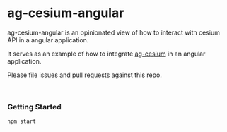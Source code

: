 ag-cesium-angular
================

ag-cesium-angular is an opinionated view of how to interact with cesium API in a angular application.

It serves as an example of how to integrate [ag-cesium](https://github.com/mykels/ag-cesium) in an angular application.

Please file issues and pull requests against this repo.

<br/>

### Getting Started ###

`npm start`

<br/>
